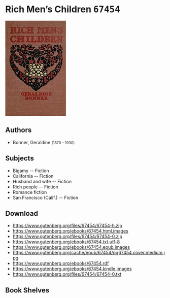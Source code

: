 # Rich Men’s Children <kbd>67454</kbd>

![](./cover.medium.jpg "")

## Authors


 - Bonner, Geraldine <small>(1870 - 1930)</small>

## Subjects


 - Bigamy -- Fiction
 - California -- Fiction
 - Husband and wife -- Fiction
 - Rich people -- Fiction
 - Romance fiction
 - San Francisco (Calif.) -- Fiction

## Download


 - https://www.gutenberg.org/files/67454/67454-h.zip
 - https://www.gutenberg.org/ebooks/67454.html.images
 - https://www.gutenberg.org/files/67454/67454-0.zip
 - https://www.gutenberg.org/ebooks/67454.txt.utf-8
 - https://www.gutenberg.org/ebooks/67454.epub.images
 - https://www.gutenberg.org/cache/epub/67454/pg67454.cover.medium.jpg
 - https://www.gutenberg.org/ebooks/67454.rdf
 - https://www.gutenberg.org/ebooks/67454.kindle.images
 - https://www.gutenberg.org/files/67454/67454-0.txt

## Book Shelves


